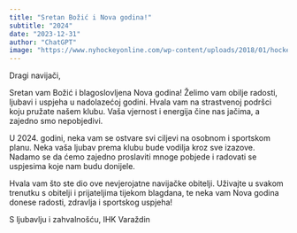 ```yaml
---
title: "Sretan Božić i Nova godina!"
subtitle: "2024"
date: "2023-12-31"
author: "ChatGPT"
image: "https://www.nyhockeyonline.com/wp-content/uploads/2018/01/hockey-new-year-2018.jpeg"
---
```


Dragi navijači,

Sretan vam Božić i blagoslovljena Nova godina! Želimo vam obilje radosti, ljubavi i uspjeha u nadolazećoj godini. Hvala vam na strastvenoj podršci koju pružate našem klubu. Vaša vjernost i energija čine nas jačima, a zajedno smo nepobjedivi.

U 2024. godini, neka vam se ostvare svi ciljevi na osobnom i sportskom planu. Neka vaša ljubav prema klubu bude vodilja kroz sve izazove. Nadamo se da ćemo zajedno proslaviti mnoge pobjede i radovati se uspjesima koje nam budu donijele.

Hvala vam što ste dio ove nevjerojatne navijačke obitelji. Uživajte u svakom trenutku s obitelji i prijateljima tijekom blagdana, te neka vam Nova godina donese radosti, zdravlja i sportskog uspjeha!

S ljubavlju i zahvalnošću,
IHK Varaždin
